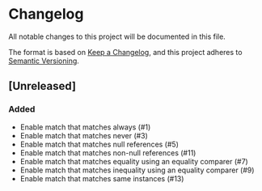 # Changelog
All notable changes to this project will be documented in this file.

The format is based on [Keep a Changelog](https://keepachangelog.com/en/1.0.0/),
and this project adheres to [Semantic Versioning](https://semver.org/spec/v2.0.0.html).

## [Unreleased]
### Added
- Enable match that matches always (#1)
- Enable match that matches never (#3)
- Enable match that matches null references (#5)
- Enable match that matches non-null references (#11)
- Enable match that matches equality using an equality comparer (#7)
- Enable match that matches inequality using an equality comparer (#9)
- Enable match that matches same instances (#13)
